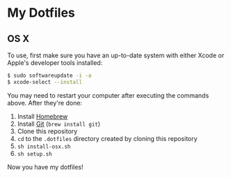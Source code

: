 # My Dotfiles

## OS X

To use, first make sure you have an up-to-date system with either Xcode or
Apple's developer tools installed:

```sh
$ sudo softwareupdate -i -a
$ xcode-select --install
```

You may need to restart your computer after executing the commands above.  After
they're done:

1. Install [Homebrew](http://brew.sh/)
2. Install [Git](http://git-scm.com/) (`brew install git`)
3. Clone this repository
4. `cd` to the `.dotfiles` directory created by cloning this repository
5. `sh install-osx.sh`
6. `sh setup.sh`

Now you have my dotfiles!
